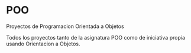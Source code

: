 # POO
Proyectos de Programacion Orientada a Objetos

Todos los proyectos tanto de la asignatura POO como de iniciativa propia usando Orientacion a Objetos.
